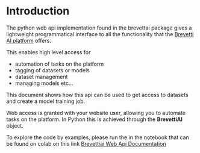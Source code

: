 # Introduction
The python web api implementation found in the brevettai package gives a lightweight programmatical interface to all the functionality that the [Brevetti AI platform](https://platform.brevetti.ai) offers.

This enables high level access for
* automation of tasks on the platform
* tagging of datasets or models
* dataset management
* managing models etc...

This document shows how this api can be used to get access to datasets and create a model training job.

Web access is granted with your website user, allowing you to automate tasks on the platform. In Python this is achieved through the **BrevettiAI** object.


To explore the code by examples, please run the in the notebook that can be found on colab on this link [Brevettiai Web Api Documentation](https://githubtocolab.com/criterion-ai/brevettiai-docs/blob/master/src/developers/python-sdk-brevettiai/brevettiai_web_api_documentation.ipynb)